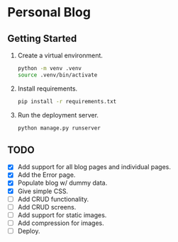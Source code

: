 # Personal Blog

## Getting Started

1. Create a virtual environment.
    ```bash
    python -m venv .venv
    source .venv/bin/activate
    ```

2. Install requirements.
    ```bash
    pip install -r requirements.txt
    ```

3. Run the deployment server.
    ```bash
    python manage.py runserver
    ```

## TODO
- [X] Add support for all blog pages and individual pages.
- [X] Add the Error page.
- [X] Populate blog w/ dummy data.
- [X] Give simple CSS.
- [ ] Add CRUD functionality.
- [ ] Add CRUD screens.
- [ ] Add support for static images.
- [ ] Add compression for images.
- [ ] Deploy.